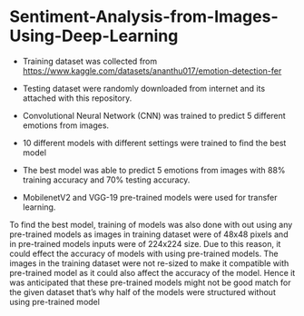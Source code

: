 # Sentiment-Analysis-from-Images-Using-Deep-Learning

- Training dataset was collected from https://www.kaggle.com/datasets/ananthu017/emotion-detection-fer

- Testing dataset were randomly downloaded from internet and its attached with this repository. 

- Convolutional Neural Network (CNN) was trained to predict 5 different emotions from images. 

- 10 different models with different settings were trained to find the best model 

- The best model was able to predict 5 emotions from images with 88% training accuracy and 70% testing accuracy.

- MobilenetV2 and VGG-19 pre-trained models were used for transfer learning. 

To find the best model, training of models was also done with out using any pre-trained models as images in training dataset were of 48x48 pixels and in pre-trained models inputs were of 224x224 size. Due to this reason, it could effect the accuracy of models with using pre-trained models. The images in the training dataset were not re-sized to make it compatible with pre-trained model as it could also affect the accuracy of the model. Hence it was anticipated that these pre-trained models might not be good match for the given dataset that’s why half of the models were structured without using pre-trained model
